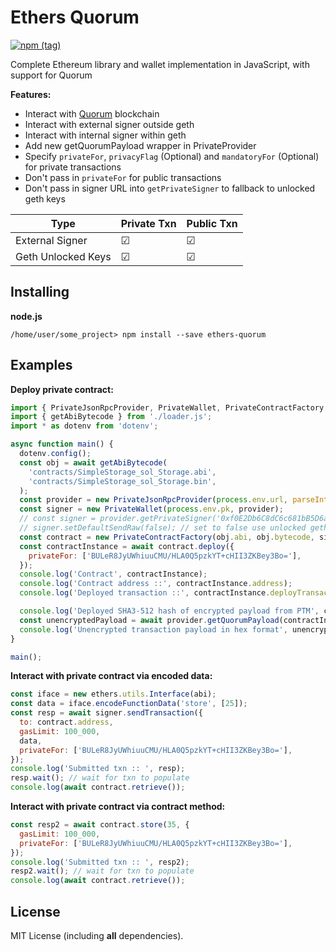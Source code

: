 # Ethers Quorum

[![npm (tag)](https://img.shields.io/npm/v/ethers-quorum)](https://www.npmjs.com/package/ethers-quorum)

Complete Ethereum library and wallet implementation in JavaScript, with support for Quorum

**Features:**

- Interact with [Quorum](https://github.com/ConsenSys/quorum) blockchain
- Interact with external signer outside geth
- Interact with internal signer within geth
- Add new getQuorumPayload wrapper in PrivateProvider
- Specify `privateFor`, `privacyFlag` (Optional) and `mandatoryFor` (Optional) for private transactions
- Don't pass in `privateFor` for public transactions
- Don't pass in signer URL into `getPrivateSigner` to fallback to unlocked geth keys

| Type               | Private Txn | Public Txn |
| ------------------ | ----------- | ---------- |
| External Signer    | &#9745;     | &#9745;    |
| Geth Unlocked Keys | &#9745;     | &#9745;    |

## Installing

**node.js**

```
/home/user/some_project> npm install --save ethers-quorum
```

## Examples

**Deploy private contract:**

```javascript
import { PrivateJsonRpcProvider, PrivateWallet, PrivateContractFactory } from 'ethers-quorum';
import { getAbiBytecode } from './loader.js';
import * as dotenv from 'dotenv';

async function main() {
  dotenv.config();
  const obj = await getAbiBytecode(
    'contracts/SimpleStorage_sol_Storage.abi',
    'contracts/SimpleStorage_sol_Storage.bin',
  );
  const provider = new PrivateJsonRpcProvider(process.env.url, parseInt(process.env.network), process.env.tesseraUrl);
  const signer = new PrivateWallet(process.env.pk, provider);
  // const signer = provider.getPrivateSigner('0xf0E2Db6C8dC6c681bB5D6aD121A107f300e9B2b5', 'http://localhost:8630'); // alternative way to use external signer or unlocked geth keys
  // signer.setDefaultSendRaw(false); // set to false use unlocked geth keys instead of external signer
  const contract = new PrivateContractFactory(obj.abi, obj.bytecode, signer);
  const contractInstance = await contract.deploy({
    privateFor: ['BULeR8JyUWhiuuCMU/HLA0Q5pzkYT+cHII3ZKBey3Bo='],
  });
  console.log('Contract', contractInstance);
  console.log('Contract address ::', contractInstance.address);
  console.log('Deployed transaction ::', contractInstance.deployTransaction);

  console.log('Deployed SHA3-512 hash of encrypted payload from PTM', contractInstance.deployTransaction.data);
  const unencryptedPayload = await provider.getQuorumPayload(contractInstance.deployTransaction.data);
  console.log('Unencrypted transaction payload in hex format', unencryptedPayload)
}

main();
```

**Interact with private contract via encoded data:**

```javascript
const iface = new ethers.utils.Interface(abi);
const data = iface.encodeFunctionData('store', [25]);
const resp = await signer.sendTransaction({
  to: contract.address,
  gasLimit: 100_000,
  data,
  privateFor: ['BULeR8JyUWhiuuCMU/HLA0Q5pzkYT+cHII3ZKBey3Bo='],
});
console.log('Submitted txn :: ', resp);
resp.wait(); // wait for txn to populate
console.log(await contract.retrieve());
```

**Interact with private contract via contract method:**

```javascript
const resp2 = await contract.store(35, {
  gasLimit: 100_000,
  privateFor: ['BULeR8JyUWhiuuCMU/HLA0Q5pzkYT+cHII3ZKBey3Bo='],
});
console.log('Submitted txn :: ', resp2);
resp2.wait(); // wait for txn to populate
console.log(await contract.retrieve());
```

## License

MIT License (including **all** dependencies).
